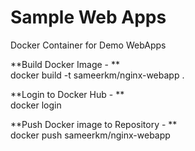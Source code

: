 # Sample Web Apps
Docker Container for Demo WebApps

**Build Docker Image - **  
docker build -t sameerkm/nginx-webapp .

**Login to Docker Hub - **  
docker login

**Push Docker image to Repository - **  
docker push sameerkm/nginx-webapp
